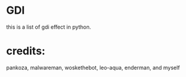 # GDI
this is a list of gdi effect in python.
# credits:
pankoza,
malwareman,
woskethebot,
leo-aqua,
enderman,
and myself
